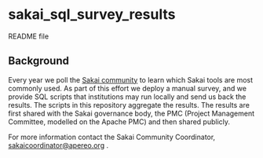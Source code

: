sakai_sql_survey_results
========================

README file

Background
--------------
Every year we poll the [Sakai community](http://www.sakaiproject.org "Sakai Project") to learn which Sakai tools are most commonly used. As part of this effort we deploy a manual survey, and we provide SQL scripts that institutions may run locally and send us back the results. The scripts in this repository aggregate the results. The results are first shared with the Sakai governance body, the PMC (Project Management Committee, modelled on the Apache PMC) and then shared publicly.

For more information contact the Sakai Community Coordinator, <sakaicoordinator@apereo.org> .
